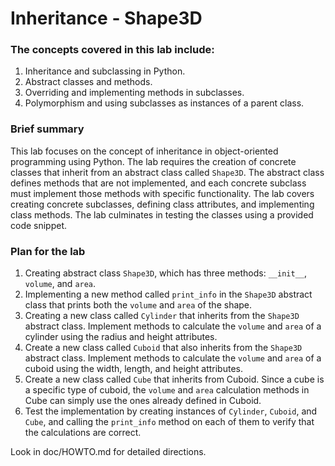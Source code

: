 # Inheritance - Shape3D

### The concepts covered in this lab include:

1. Inheritance and subclassing in Python.
2. Abstract classes and methods.
3. Overriding and implementing methods in subclasses.
4. Polymorphism and using subclasses as instances of a parent class.

### Brief summary

This lab focuses on the concept of inheritance in object-oriented programming using Python. The lab requires the creation of concrete classes that inherit from an abstract class called `Shape3D`. The abstract class defines methods that are not implemented, and each concrete subclass must implement those methods with specific functionality. 
The lab covers creating concrete subclasses, defining class attributes, and implementing class methods. The lab culminates in testing the classes using a provided code snippet.

### Plan for the lab

1. Creating abstract class `Shape3D`, which has three methods: `__init__`, `volume`, and `area`.
2. Implementing a new method called `print_info` in the `Shape3D` abstract class that prints both the `volume` and `area` of the shape.
3. Creating a new class called `Cylinder` that inherits from the `Shape3D` abstract class. Implement methods to calculate the `volume` and `area` of a cylinder using the radius and height attributes.
4. Create a new class called `Cuboid` that also inherits from the `Shape3D` abstract class. Implement methods to calculate the `volume` and `area` of a cuboid using the width, length, and height attributes.
5. Create a new class called `Cube` that inherits from Cuboid. Since a cube is a specific type of cuboid, the `volume` and `area` calculation methods in Cube can simply use the ones already defined in Cuboid.
6. Test the implementation by creating instances of `Cylinder`, `Cuboid`, and `Cube`, and calling the `print_info` method on each of them to verify that the calculations are correct.

Look in doc/HOWTO.md for detailed directions.
